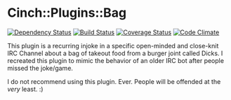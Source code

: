 # Cinch::Plugins::Bag

[![Dependency Status](https://gemnasium.com/bhaberer/cinch-bag.png)](https://gemnasium.com/bhaberer/cinch-bag)
[![Build Status](https://travis-ci.org/bhaberer/cinch-bag.png?branch=master)](https://travis-ci.org/bhaberer/cinch-bag)
[![Coverage Status](https://coveralls.io/repos/bhaberer/cinch-bag/badge.png?branch=master)](https://coveralls.io/r/bhaberer/cinch-bag?branch=master)
[![Code Climate](https://codeclimate.com/github/bhaberer/cinch-bag.png)](https://codeclimate.com/github/bhaberer/cinch-bag)

This plugin is a recurring injoke in a specific open-minded and close-knit IRC Channel about a
bag of takeout food from a burger joint called Dicks. I recreated this plugin to mimic the
behavior of an older IRC bot after people missed the joke/game.

I do not recommend using this plugin. Ever. People will be offended at the _very_ least. :)
